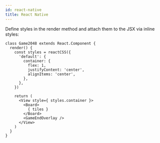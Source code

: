 ```yaml
---
id: react-native
title: React Native
---
```


Define styles in the render method and attach them to the JSX via inline styles:
```
class Game2048 extends React.Component {
  render() {
    const styles = reactCSS({
      'default': {
        container: {
          flex: 1,
          justifyContent: 'center',
          alignItems: 'center',
        },
      },
    })

    return (
      <View style={ styles.container }>
        <Board>
          { tiles }
        </Board>
        <GameEndOverlay />
      </View>
    )
  }
}
```
